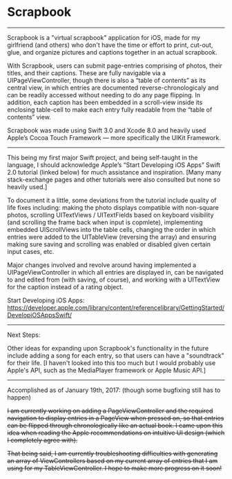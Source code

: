 # Scrapbook

-------

Scrapbook is a "virtual scrapbook" application for iOS, made for my girlfriend (and others)
who don't have the time or effort to print, cut-out, glue, and organize pictures and captions together 
in an actual scrapbook. 

With Scrapbook, users can submit page-entries comprising of photos, their titles, 
and their captions. These are fully navigable via a UIPageViewController, though there is also a “table of contents” as its central view, in which entries are documented reverse-chronologicaly and can be readily accessed without needing to do any page flipping. In addition, each caption has been embedded in a scroll-view inside its enclosing table-cell
to make each entry fully readable from the “table of contents” view.

Scrapbook was made using Swift 3.0 and Xcode 8.0 and heavily used Apple’s Cocoa Touch Framework 
— more specifically the UIKit Framework.

-------

This being my first major Swift project, and being self-taught in the language, 
I should acknowledge Apple’s “Start Developing iOS Apps” Swift 2.0 tutorial (linked below) for much assistance 
and inspiration. [Many many stack-exchange pages and other tutorials were also consulted but none so heavily used.]

To document it a little, some deviations from the tutorial include quality of life fixes including: making the photo displays
compatible with non-square photos, scrolling UITextViews / UITextFields based on keyboard visibility (and 
scrolling the frame back when input is copmlete), implementing embedded UIScrollViews into the table cells, changing the 
order in which entries were added to the UITableView (reversing the array) and ensuring making sure saving and scrolling was enabled or disabled given certain input cases, etc. 

Major changes involved and revolve around having implemented a UIPageViewController in which all entries are displayed in, can be navigated to and edited from (with saving, of course), and working with a UITextView for the caption instead of a rating object.

Start Developing iOS Apps: https://developer.apple.com/library/content/referencelibrary/GettingStarted/DevelopiOSAppsSwift/

-------
Next Steps:

Other ideas for expanding upon Scrapbook's functionality in the future include adding a song for each entry, so
that users can have a "soundtrack" for their life. [I haven't looked into this too much but I would probably use Apple's API,
such as the MediaPlayer framework or Apple Music API.]


---------
Accomplished as of January 19th, 2017: 
(though some bugfixing still has to happen)

~~I am currently working on adding a PageViewController and the required navigation to display entries in 
a PageView when pressed on, so that entries can be flipped through chronologically like an actual book. I came upon 
this idea when reading the Apple recommendations on intuitive UI design (which I completely agree with).~~

~~That being said, I am currently troubleshooting difficulties with generating an array of ViewControllers based on my current array of entries that I am using for my TableViewController. I hope to make more progress on it soon!~~
